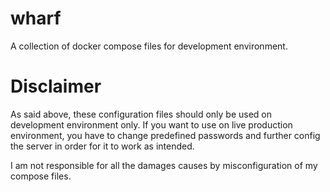 # wharf

A collection of docker compose files for development environment.

# Disclaimer

As said above, these configuration files should only be used on development environment only. If you want to use on live production environment, you have to change predefined passwords and further config the server in order for it to work as intended.

I am not responsible for all the damages causes by misconfiguration of my compose files.
